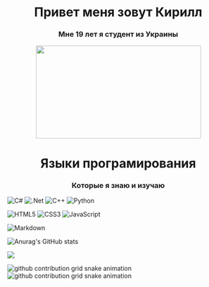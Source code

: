 <h1 align="center">Привет меня зовут <a>Кирилл</a> 
<h3 align="center">Мне 19 лет я студент из Украины</h3>

<div style="text-align: center;">
    <img src="https://preview.redd.it/mw4y58i658981.gif?width=750&auto=webp&s=d1f8893494ed1d8e9f731f4b7e7915ca7e4039dc" width="375" height="211"/>
</div>

<h1 align="center">Языки програмирования
<h3 align="center">Которые я знаю и изучаю</h3>

![C#](https://img.shields.io/badge/c%23-%23239120.svg?style=for-the-badge&logo=csharp&logoColor=white) ![.Net](https://img.shields.io/badge/.NET-5C2D91?style=for-the-badge&logo=.net&logoColor=white) ![C++](https://img.shields.io/badge/c++-%2300599C.svg?style=for-the-badge&logo=c%2B%2B&logoColor=white) ![Python](https://img.shields.io/badge/python-3670A0?style=for-the-badge&logo=python&logoColor=ffdd54)

![HTML5](https://img.shields.io/badge/html5-%23E34F26.svg?style=for-the-badge&logo=html5&logoColor=white) ![CSS3](https://img.shields.io/badge/css3-%231572B6.svg?style=for-the-badge&logo=css3&logoColor=white) ![JavaScript](https://img.shields.io/badge/javascript-%23323330.svg?style=for-the-badge&logo=javascript&logoColor=%23F7DF1E)

![Markdown](https://img.shields.io/badge/markdown-%23000000.svg?style=for-the-badge&logo=markdown&logoColor=white)

![Anurag's GitHub stats](https://github-readme-stats.vercel.app/api?username=WizzyWodich&show_icons=true&theme=dracula)

<img src="https://github-readme-stats.vercel.app/api?username=WizzyWodich&count_private=true&show_icons=true&theme=buefy" />

![github contribution grid snake animation](https://raw.githubusercontent.com/WizzyWodich/WizzyWodich/output/github-contribution-grid-snake-dark.svg#gh-dark-mode-only)![github contribution grid snake animation](https://raw.githubusercontent.com/WizzyWodich/WizzyWodich/output/github-contribution-grid-snake.svg#gh-light-mode-only)
